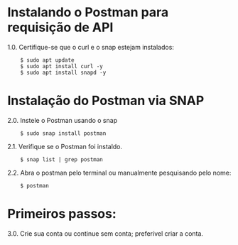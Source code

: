 # Instalando o Postman para requisição de API

1.0. Certifique-se que o curl e o snap estejam instalados:
        
        $ sudo apt update
        $ sudo apt install curl -y
        $ sudo apt install snapd -y

# Instalação do Postman via SNAP

2.0. Instele o Postman usando o snap

        $ sudo snap install postman

2.1. Verifique se o Postman foi instaldo.

        $ snap list | grep postman

2.2. Abra o postman pelo terminal ou manualmente pesquisando pelo nome:

        $ postman

# Primeiros passos:

3.0. Crie sua conta ou continue sem conta; preferível criar a conta.


